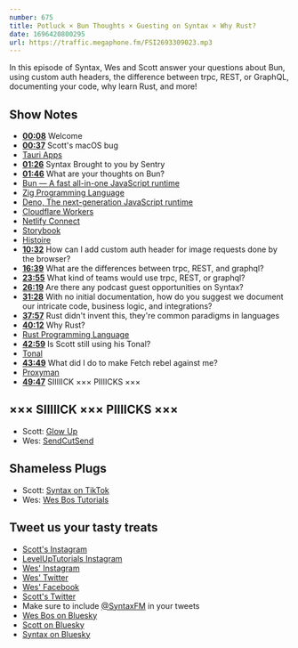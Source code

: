 ```yaml
---
number: 675
title: Potluck × Bun Thoughts × Guesting on Syntax × Why Rust?
date: 1696420800295
url: https://traffic.megaphone.fm/FSI2693309023.mp3
---
```


In this episode of Syntax, Wes and Scott answer your questions about Bun, using custom auth headers, the difference between trpc, REST, or GraphQL, documenting your code, why learn Rust, and more!

## Show Notes

- **[00:08](#t=00:08)** Welcome
- **[00:37](#t=00:37)** Scott's macOS bug
- [Tauri Apps](https://tauri.app/)
- **[01:26](#t=01:26)** Syntax Brought to you by Sentry
- **[01:46](#t=01:46)** What are your thoughts on Bun?
- [Bun — A fast all-in-one JavaScript runtime](https://bun.sh/)
- [Zig Programming Language](https://ziglang.org/)
- [Deno, The next-generation JavaScript runtime](https://deno.com/)
- [Cloudflare Workers](https://developers.cloudflare.com/workers/)
- [Netlify Connect](https://www.netlify.com/products/connect/)
- [Storybook](https://storybook.js.org/)
- [Histoire](https://histoire.dev/)
- **[10:32](#t=10:32)** How can I add custom auth header for image requests done by the browser?
- **[16:39](#t=16:39)** What are the differences between trpc, REST, and graphql?
- **[23:55](#t=23:55)** What kind of teams would use trpc, REST, or graphql?
- **[26:19](#t=26:19)** Are there any podcast guest opportunities on Syntax?
- **[31:28](#t=31:28)** With no initial documentation, how do you suggest we document our intricate code, business logic, and integrations?
- **[37:57](#t=37:57)** Rust didn't invent this, they're common paradigms in languages
- **[40:12](#t=40:12)** Why Rust?
- [Rust Programming Language](https://www.rust-lang.org/)
- **[42:59](#t=42:59)** Is Scott still using his Tonal?
- [Tonal](https://www.tonal.com/)
- **[43:49](#t=43:49)** What did I do to make Fetch rebel against me?
- [Proxyman](https://proxyman.io/)
- **[49:47](#t=49:47)** SIIIIICK ××× PIIIICKS ×××

## ××× SIIIIICK ××× PIIIICKS ×××

- Scott: [Glow Up](https://www.netflix.com/ca/title/81075536)
- Wes: [SendCutSend](https://sendcutsend.com/)

## Shameless Plugs

- Scott: [Syntax on TikTok](https://www.tiktok.com/@syntaxfm)
- Wes: [Wes Bos Tutorials](https://wesbos.com/courses)

## Tweet us your tasty treats

- [Scott's Instagram](https://www.instagram.com/stolinski/)
- [LevelUpTutorials Instagram](https://www.instagram.com/LevelUpTutorials/)
- [Wes' Instagram](https://www.instagram.com/wesbos/)
- [Wes' Twitter](https://twitter.com/wesbos)
- [Wes' Facebook](https://www.facebook.com/wesbos.developer)
- [Scott's Twitter](https://twitter.com/stolinski)
- Make sure to include [@SyntaxFM](https://twitter.com/SyntaxFM) in your tweets
- [Wes Bos on Bluesky](https://bsky.app/profile/wesbos.com)
- [Scott on Bluesky](https://bsky.app/profile/tolin.ski)
- [Syntax on Bluesky](https://bsky.app/profile/syntax.fm)
